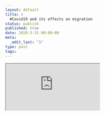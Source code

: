 ```yaml
---
layout: default
title: >
  #Covid19 and its effects on migration
status: publish
published: true
date: 2020-3-31 00:00:00
meta:
  _edit_last: "1"
type: post
tags:
---
```

<div  id="qrcode"></div>
<div>
<iframe src="https://researchers.mq.edu.au/en/publications/covid19-and-its-effects-on-migration">
</iframe>
</div>

<script type="text/javascript" src="{site.baseurl}/js/qr/qrcode.js"></script>
<script type="text/javascript">
new QRCode(document.getElementById("qrcode"), "https://researchers.mq.edu.au/en/publications/covid19-and-its-effects-on-migration");
</script>
        